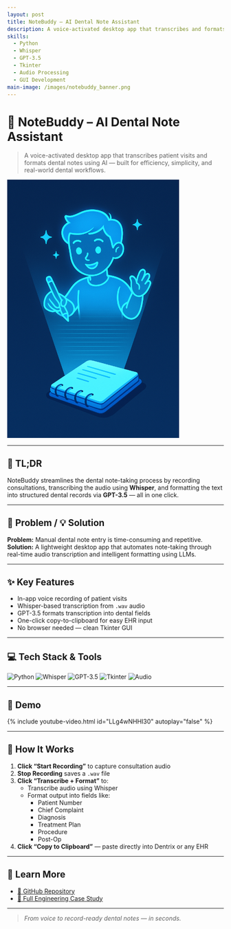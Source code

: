 ```yaml
---
layout: post
title: NoteBuddy – AI Dental Note Assistant
description: A voice-activated desktop app that transcribes and formats dental notes using Whisper and GPT.
skills:
  - Python
  - Whisper
  - GPT-3.5
  - Tkinter
  - Audio Processing
  - GUI Development
main-image: /images/notebuddy_banner.png
---
```


# 🦷 NoteBuddy – AI Dental Note Assistant

> A voice-activated desktop app that transcribes patient visits and formats dental notes using AI — built for efficiency, simplicity, and real-world dental workflows.

<img src="/assets/images/notebuddy/interface.png" alt="NoteBuddy UI Preview" width="400"/>

---

## 🚀 TL;DR  
NoteBuddy streamlines the dental note-taking process by recording consultations, transcribing the audio using **Whisper**, and formatting the text into structured dental records via **GPT-3.5** — all in one click.

---

## 🧩 Problem / 💡 Solution

**Problem:** Manual dental note entry is time-consuming and repetitive.  
**Solution:** A lightweight desktop app that automates note-taking through real-time audio transcription and intelligent formatting using LLMs.

---

## ✨ Key Features

- In-app voice recording of patient visits  
- Whisper-based transcription from `.wav` audio  
- GPT-3.5 formats transcription into dental fields  
- One-click copy-to-clipboard for easy EHR input  
- No browser needed — clean Tkinter GUI

---

## 💻 Tech Stack & Tools

![Python](https://img.shields.io/badge/Python-3776AB?style=flat&logo=python&logoColor=white)
![Whisper](https://img.shields.io/badge/Whisper-OpenAI-black?style=flat)
![GPT-3.5](https://img.shields.io/badge/GPT--3.5-OpenAI-blue?style=flat)
![Tkinter](https://img.shields.io/badge/Tkinter-GUI-yellow?style=flat)
![Audio](https://img.shields.io/badge/Audio-WAV-red?style=flat)

---

## 🎥 Demo

{% include youtube-video.html id="LLg4wNHHI30" autoplay="false" %}

---

## 🧠 How It Works

1. **Click “Start Recording”** to capture consultation audio  
2. **Stop Recording** saves a `.wav` file  
3. **Click “Transcribe + Format”** to:  
   - Transcribe audio using Whisper  
   - Format output into fields like:  
     - Patient Number  
     - Chief Complaint  
     - Diagnosis  
     - Treatment Plan  
     - Procedure  
     - Post-Op  
4. **Click “Copy to Clipboard”** — paste directly into Dentrix or any EHR

---

## 📖 Learn More

- [🔗 GitHub Repository](https://github.com/20mup/NoteBuddy)
- [📄 Full Engineering Case Study](/docs/notebuddy-case-study.md)

---

> _From voice to record-ready dental notes — in seconds._
